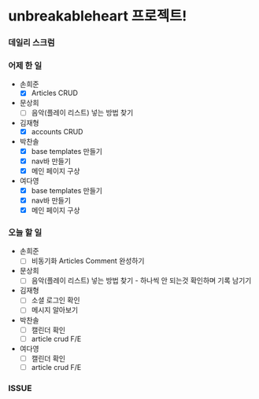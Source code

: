 # unbreakableheart 프로젝트!

###  데일리 스크럼

### 어제 한 일

- 손희준
  - [x]  Articles CRUD
- 문상희
  - [ ]  음악(플레이 리스트) 넣는 방법 찾기
- 김재형
  - [x]  accounts CRUD
- 박찬솔
  - [x]  base templates 만들기
  - [x]  nav바 만들기
  - [x]  메인 페이지 구상
- 여다영
  - [x]  base templates 만들기
  - [x]  nav바 만들기
  - [x]  메인 페이지 구상

### 오늘 할 일

- 손희준
  - [ ]  비동기화 Articles Comment 완성하기
- 문상희
  - [ ]  음악(플레이 리스트) 넣는 방법 찾기 - 하나씩 안 되는것 확인하며 기록 남기기
- 김재형
  - [ ]  소셜 로그인 확인
  - [ ]  메시지 알아보기
- 박찬솔
  - [ ]  캘린더 확인
  - [ ]  article crud F/E
- 여다영
  - [ ]  캘린더 확인
  - [ ]  article crud F/E

### ISSUE

